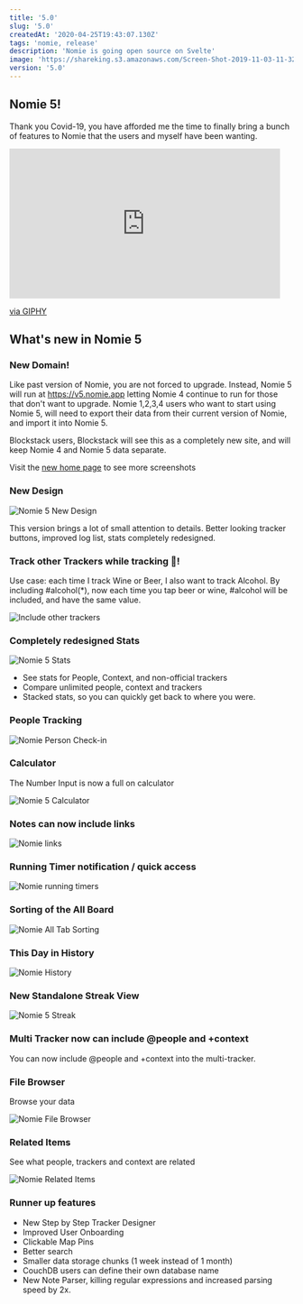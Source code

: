 ```yaml
---
title: '5.0'
slug: '5.0'
createdAt: '2020-04-25T19:43:07.130Z'
tags: 'nomie, release'
description: 'Nomie is going open source on Svelte'
image: 'https://shareking.s3.amazonaws.com/Screen-Shot-2019-11-03-11-32-37.71.png'
version: '5.0'
---
```


## Nomie 5!

Thank you Covid-19, you have afforded me the time to finally bring a bunch of features to Nomie that the users and myself have been wanting.

<iframe src="https://giphy.com/embed/l4FGo3IonE0SdQYeY" width="480" height="266" frameBorder="0" class="giphy-embed" allowFullScreen></iframe><p><a href="https://giphy.com/gifs/kingoftheroad-viceland-king-of-the-road-l4FGo3IonE0SdQYeY">via GIPHY</a></p>

## What's new in Nomie 5

### New Domain!

Like past version of Nomie, you are not forced to upgrade. Instead, Nomie 5 will run at https://v5.nomie.app letting Nomie 4 continue to run for those that don't want to upgrade. Nomie 1,2,3,4 users who want to start using Nomie 5, will need to export their data from their current version of Nomie, and import it into Nomie 5.

Blockstack users, Blockstack will see this as a completely new site, and will keep Nomie 4 and Nomie 5 data separate.

Visit the [new home page](https://nomie.app) to see more screenshots

### New Design

![Nomie 5 New Design](https://shareking.s3.amazonaws.com/pb-udB8wOpGnX-1587847966.png)

This version brings a lot of small attention to details. Better looking tracker buttons, improved log list, stats completely redesigned.

### Track other Trackers while tracking 🤔!

Use case: each time I track Wine or Beer, I also want to track Alcohol. By including #alcohol(\*), now each time you tap beer or wine, #alcohol will be included, and have the same value.

![Include other trackers](https://shareking.s3.amazonaws.com/Screen-Shot-2020-04-25-18-57-41.32-1587855483.png)

### Completely redesigned Stats

![Nomie 5 Stats](https://shareking.s3.amazonaws.com/Screen-Shot-2020-04-25-16-54-40.04-1587848085.png)

- See stats for People, Context, and non-official trackers
- Compare unlimited people, context and trackers
- Stacked stats, so you can quickly get back to where you were.

### People Tracking

![Nomie Person Check-in](https://shareking.s3.amazonaws.com/Screen-Shot-2020-04-25-16-47-18.06-1587847645.png)

### Calculator

The Number Input is now a full on calculator

![Nomie 5 Calculator](https://shareking.s3.amazonaws.com/Screen-Shot-2020-04-25-16-42-22.19-1587847354.png)

### Notes can now include links

![Nomie links](https://shareking.s3.amazonaws.com/Screen-Shot-2020-04-25-16-43-39.10-1587847425.png)

### Running Timer notification / quick access

![Nomie running timers](https://shareking.s3.amazonaws.com/Screen-Shot-2020-04-25-16-44-22.02-1587847471.png)

### Sorting of the All Board

![Nomie All Tab Sorting](https://shareking.s3.amazonaws.com/Screen-Shot-2020-04-25-16-45-46.51-1587847556.png)

### This Day in History

![Nomie History](https://shareking.s3.amazonaws.com/Screen-Shot-2020-04-25-16-46-45.30-1587847610.png)

### New Standalone Streak View

![Nomie 5 Streak](https://shareking.s3.amazonaws.com/Screen-Shot-2020-04-25-16-56-55.79-1587848222.png)

### Multi Tracker now can include @people and +context

You can now include @people and +context into the multi-tracker.

### File Browser

Browse your data

![Nomie File Browser](https://shareking.s3.amazonaws.com/Screen-Shot-2020-04-25-16-48-47.92-1587847741.png)

### Related Items

See what people, trackers and context are related

![Nomie Related Items](https://shareking.s3.amazonaws.com/Screen-Shot-2020-04-25-16-49-44.60-1587847797.png)

### Runner up features

- New Step by Step Tracker Designer
- Improved User Onboarding
- Clickable Map Pins
- Better search
- Smaller data storage chunks (1 week instead of 1 month)
- CouchDB users can define their own database name
- New Note Parser, killing regular expressions and increased parsing speed by 2x.
